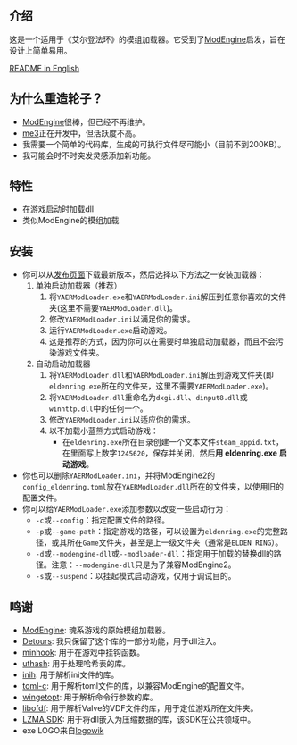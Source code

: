 ## 介绍
这是一个适用于《艾尔登法环》的模组加载器。它受到了[ModEngine](https://github.com/soulsmods/ModEngine2)启发，旨在设计上简单易用。

[README in English](README.md)

## 为什么重造轮子？
- [ModEngine](https://github.com/soulsmods/ModEngine2)很棒，但已经不再维护。
- [me3](https://github.com/garyttierney/me3)正在开发中，但活跃度不高。
- 我需要一个简单的代码库，生成的可执行文件尽可能小（目前不到200KB）。
- 我可能会时不时突发灵感添加新功能。

## 特性
- 在游戏启动时加载dll
- 类似ModEngine的模组加载

## 安装
- 你可以从[发布页面](https://github.com/soarqin/YAERModLoader/releases)下载最新版本，然后选择以下方法之一安装加载器：
    1. 单独启动加载器（推荐）
        1. 将`YAERModLoader.exe`和`YAERModLoader.ini`解压到任意你喜欢的文件夹(这里不需要`YAERModLoader.dll`)。
        2. 修改`YAERModLoader.ini`以满足你的需求。
        3. 运行`YAERModLoader.exe`启动游戏。
        4. 这是推荐的方式，因为你可以在需要时单独启动加载器，而且不会污染游戏文件夹。
    2. 自动启动加载器
        1. 将`YAERModLoader.dll`和`YAERModLoader.ini`解压到游戏文件夹(即`eldenring.exe`所在的文件夹，这里不需要`YAERModLoader.exe`)。
        2. 将`YAERModLoader.dll`重命名为`dxgi.dll`、`dinput8.dll`或`winhttp.dll`中的任何一个。
        3. 修改`YAERModLoader.ini`以适应你的需求。
        4. 以不加载小蓝熊方式启动游戏：
            - 在`eldenring.exe`所在目录创建一个文本文件`steam_appid.txt`，在里面写上数字`1245620`，保存并关闭，然后**用 eldenring.exe 启动游戏**。
- 你也可以删除`YAERModLoader.ini`，并将ModEngine2的`config_eldenring.toml`放在`YAERModLoader.dll`所在的文件夹，以使用旧的配置文件。
- 你可以给`YAERModLoader.exe`添加参数以改变一些启动行为：
    - `-c`或`--config`：指定配置文件的路径。
    - `-p`或`--game-path`：指定游戏的路径，可以设置为`eldenring.exe`的完整路径，或其所在`Game`文件夹，甚至是上一级文件夹（通常是`ELDEN RING`）。
    - `-d`或`--modengine-dll`或`--modloader-dll`：指定用于加载的替换dll的路径。注意：`--modengine-dll`只是为了兼容ModEngine2。
    - `-s`或`--suspend`：以挂起模式启动游戏，仅用于调试目的。

## 鸣谢
- [ModEngine](https://github.com/soulsmods/ModEngine2): 魂系游戏的原始模组加载器。
- [Detours](https://github.com/microsoft/Detours): 我只保留了这个库的一部分功能，用于dll注入。
- [minhook](https://github.com/TsudaKageyu/minhook): 用于在游戏中挂钩函数。
- [uthash](https://github.com/troydhanson/uthash): 用于处理哈希表的库。
- [inih](https://github.com/benhoyt/inih): 用于解析ini文件的库。
- [toml-c](https://github.com/arp242/toml-c): 用于解析toml文件的库，以兼容ModEngine的配置文件。
- [wingetopt](https://github.com/alex85k/wingetopt): 用于解析命令行参数的库。
- [libofdf](https://github.com/Jan200101/libofdf): 用于解析Valve的VDF文件的库，用于定位游戏所在文件夹。
- [LZMA SDK](https://7-zip.org/sdk.html): 用于将dll嵌入为压缩数据的库，该SDK在公共领域中。
- exe LOGO来自[logowik](https://logowik.com/elden-ring-logo-vector-svg-pdf-ai-eps-cdr-free-download-12207.html)

